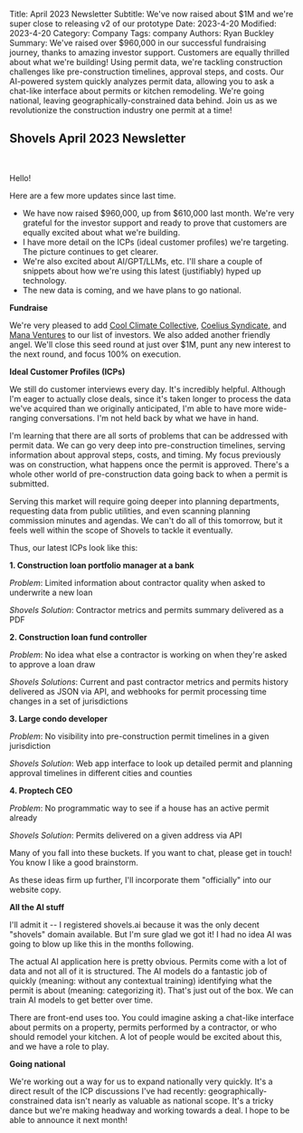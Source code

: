 Title: April 2023 Newsletter
Subtitle: We've now raised about $1M and we're super close to releasing v2 of our prototype
Date: 2023-4-20
Modified: 2023-4-20
Category: Company
Tags: company
Authors: Ryan Buckley
Summary: We've raised over $960,000 in our successful fundraising journey, thanks to amazing investor support. Customers are equally thrilled about what we're building! Using permit data, we're tackling construction challenges like pre-construction timelines, approval steps, and costs. Our AI-powered system quickly analyzes permit data, allowing you to ask a chat-like interface about permits or kitchen remodeling. We're going national, leaving geographically-constrained data behind. Join us as we revolutionize the construction industry one permit at a time!

## Shovels April 2023 Newsletter
<br>

Hello!

Here are a few more updates since last time.

*   We have now raised $960,000, up from $610,000 last month. We're very grateful for the investor support and ready to prove that customers are equally excited about what we're building. 
*   I have more detail on the ICPs (ideal customer profiles) we're targeting. The picture continues to get clearer.
*   We're also excited about AI/GPT/LLMs, etc. I'll share a couple of snippets about how we're using this latest (justifiably) hyped up technology. 
*   The new data is coming, and we have plans to go national. 

**Fundraise**

We're very pleased to add [Cool Climate Collective](https://www.coolclimatecollective.com/), [Coelius Syndicate](https://venture.angellist.com/zach-coelius/syndicate)[,](https://www.coolclimatecollective.com/) and [Mana Ventures](https://www.manaventures.vc/) to our list of investors. We also added another friendly angel. We'll close this seed round at just over $1M, punt any new interest to the next round, and focus 100% on execution. 

**Ideal Customer Profiles (ICPs)**

We still do customer interviews every day. It's incredibly helpful. Although I'm eager to actually close deals, since it's taken longer to process the data we've acquired than we originally anticipated, I'm able to have more wide-ranging conversations. I'm not held back by what we have in hand.

I'm learning that there are all sorts of problems that can be addressed with permit data. We can go very deep into pre-construction timelines, serving information about approval steps, costs, and timing. My focus previously was on construction, what happens once the permit is approved. There's a whole other world of pre-construction data going back to when a permit is submitted.

Serving this market will require going deeper into planning departments, requesting data from public utilities, and even scanning planning commission minutes and agendas. We can't do all of this tomorrow, but it feels well within the scope of Shovels to tackle it eventually. 

Thus, our latest ICPs look like this:

**1\. Construction loan portfolio manager at a bank**

_Problem_: Limited information about contractor quality when asked to underwrite a new loan

_Shovels Solution_: Contractor metrics and permits summary delivered as a PDF

**2\. Construction loan fund controller**

_Problem_: No idea what else a contractor is working on when they're asked to approve a loan draw

_Shovels Solutions_: Current and past contractor metrics and permits history delivered as JSON via API, and webhooks for permit processing time changes in a set of jurisdictions

**3\. Large condo developer**

_Problem_: No visibility into pre-construction permit timelines in a given jurisdiction

_Shovels Solution_: Web app interface to look up detailed permit and planning approval timelines in different cities and counties

**4\. Proptech CEO**

_Problem_: No programmatic way to see if a house has an active permit already

_Shovels Solution_: Permits delivered on a given address via API

Many of you fall into these buckets. If you want to chat, please get in touch! You know I like a good brainstorm. 

As these ideas firm up further, I'll incorporate them "officially" into our website copy. 

**All the AI stuff**

I'll admit it -- I registered shovels.ai because it was the only decent "shovels" domain available. But I'm sure glad we got it! I had no idea AI was going to blow up like this in the months following.

The actual AI application here is pretty obvious. Permits come with a lot of data and not all of it is structured. The AI models do a fantastic job of quickly (meaning: without any contextual training) identifying what the permit is about (meaning: categorizing it). That's just out of the box. We can train AI models to get better over time. 

There are front-end uses too. You could imagine asking a chat-like interface about permits on a property, permits performed by a contractor, or who should remodel your kitchen. A lot of people would be excited about this, and we have a role to play. 

**Going national**

We're working out a way for us to expand nationally very quickly. It's a direct result of the ICP discussions I've had recently: geographically-constrained data isn't nearly as valuable as national scope. It's a tricky dance but we're making headway and working towards a deal. I hope to be able to announce it next month! 